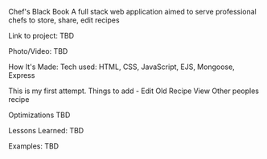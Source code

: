 Chef's Black Book
A full stack web application aimed to serve professional chefs to store, share, edit recipes

Link to project: TBD

Photo/Video: TBD

How It's Made:
Tech used: HTML, CSS, JavaScript, EJS, Mongoose, Express

This is my first attempt.
Things to add -
Edit Old Recipe
View Other peoples recipe

Optimizations
TBD

Lessons Learned:
TBD

Examples:
TBD
